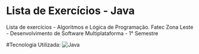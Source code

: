 # Lista de Exercícios - Java

Lista de exercícios - Algoritmos e Lógica de Programação.
Fatec Zona Leste - Desenvolvimento de Software Multiplataforma - 1° Semestre

#Tecnologia Utilizada:
![Java](https://img.shields.io/badge/java-%23ED8B00.svg?style=for-the-badge&logo=openjdk&logoColor=white)
